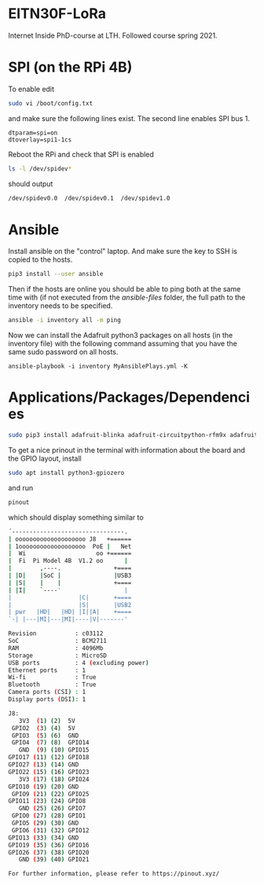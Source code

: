 # EITN30F-LoRa
Internet Inside PhD-course at LTH. Followed course spring 2021.

# SPI (on the RPi 4B)
To enable edit
```sh
sudo vi /boot/config.txt
```
and make sure the following lines exist. The second line enables SPI bus 1.
```
dtparam=spi=on
dtoverlay=spi1-1cs
```
Reboot the RPi and check that SPI is enabled
```sh
ls -l /dev/spidev*
```
should output
```sh
/dev/spidev0.0  /dev/spidev0.1  /dev/spidev1.0
```

# Ansible
Install ansible on the "control" laptop. And make sure the key to SSH is copied to the hosts.
```sh
pip3 install --user ansible
```
Then if the hosts are online you should be able to ping both at the same time with (if not executed from the _ansible-files_ folder, the full path to the inventory needs to be specified.
```sh
ansible -i inventory all -m ping
```

Now we can install the Adafruit python3 packages on all hosts (in the inventory file) with the following command assuming that you have the same sudo password on all hosts.
```
ansible-playbook -i inventory MyAnsiblePlays.yml -K
```

# Applications/Packages/Dependencies
```sh
sudo pip3 install adafruit-blinka adafruit-circuitpython-rfm9x adafruit-circuitpython-busdevice
```
To get a nice prinout in the terminal with information about the board and the GPIO layout, install
```sh
sudo apt install python3-gpiozero
```
and run
```sh
pinout
```
which should display something similar to
```sh
´--------------------------------.
| oooooooooooooooooooo J8   +======
| 1ooooooooooooooooooo  PoE |   Net
|  Wi                    oo +======
|  Fi  Pi Model 4B  V1.2 oo      |
|        ,----.               +====
| |D|    |SoC |               |USB3
| |S|    |    |               +====
| |I|    `----'                  |
|                   |C|       +====
|                   |S|       |USB2
| pwr   |HD|   |HD| |I||A|    +====
`-| |---|MI|---|MI|----|V|-------'

Revision           : c03112
SoC                : BCM2711
RAM                : 4096Mb
Storage            : MicroSD
USB ports          : 4 (excluding power)
Ethernet ports     : 1
Wi-fi              : True
Bluetooth          : True
Camera ports (CSI) : 1
Display ports (DSI): 1

J8:
   3V3  (1) (2)  5V    
 GPIO2  (3) (4)  5V    
 GPIO3  (5) (6)  GND   
 GPIO4  (7) (8)  GPIO14
   GND  (9) (10) GPIO15
GPIO17 (11) (12) GPIO18
GPIO27 (13) (14) GND   
GPIO22 (15) (16) GPIO23
   3V3 (17) (18) GPIO24
GPIO10 (19) (20) GND   
 GPIO9 (21) (22) GPIO25
GPIO11 (23) (24) GPIO8 
   GND (25) (26) GPIO7 
 GPIO0 (27) (28) GPIO1 
 GPIO5 (29) (30) GND   
 GPIO6 (31) (32) GPIO12
GPIO13 (33) (34) GND   
GPIO19 (35) (36) GPIO16
GPIO26 (37) (38) GPIO20
   GND (39) (40) GPIO21

For further information, please refer to https://pinout.xyz/
```
